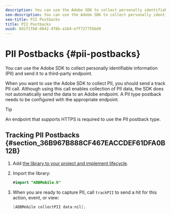 ```yaml
---
description: You can use the Adobe SDK to collect personally identifiable information (PII) and send it to a third-party endpoint.
seo-description: You can use the Adobe SDK to collect personally identifiable information (PII) and send it to a third-party endpoint.
seo-title: PII Postbacks
title: PII Postbacks
uuid: 8d1f1fb8-6842-478b-a164-e7f727755bd9
---
```


# PII Postbacks {#pii-postbacks}

You can use the Adobe SDK to collect personally identifiable information (PII) and send it to a third-party endpoint.

When you want to use the Adobe SDK to collect PII, you should send a track PII call. Although using this call enables collection of PII data, the SDK does not automatically send the data to an Adobe endpoint. A PII type postback needs to be configured with the appropriate endpoint.

>[!TIP]
>
>An endpoint that supports HTTPS is required to use the PII postback type.

## Tracking PII Postbacks {#section_36B967B888CF467EACCDEF61DFA0B12B}

1. Add [the library to your project and implement lifecycle](/help/android/getting-started/dev-qs.md). 
1. Import the library: 

   ```java
   #import "ADBMobile.h"
   ```

1. When you are ready to capture PII, call `trackPII` to send a hit for this action, event, or view: 

   ```java
   [ADBMobile collectPII data:nil];
   ```

